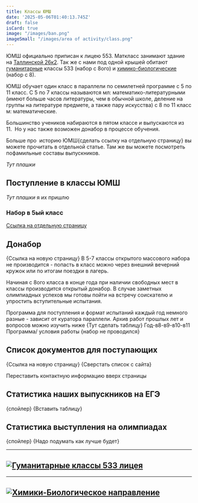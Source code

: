```yaml
---
title: Классы ЮМШ
date: '2025-05-06T01:40:13.745Z'
draft: false
isCard: true
image: "/images/ban.png"
imageSmall: "/images/area of ​​activity/class.png"
---
```


ЮМШ официально приписан к лицею 553. Маткласс занимают здание на [Таллинской 26к2](https://yandex.com/maps/2/saint-petersburg/house/tallinskaya_ulitsa_26k2/Z0kYcgZnT0EAQFtjfXVzd3pgYA==/?ll=30.416678%2C59.927332&z=16.6). Так же с нами под одной крышей обитают [гуманитарные](/class/gum) классы 533 (набор с 8ого) и [химико-биологические](/class/hb) (набор с 8).

ЮМШ обучает один класс в параллели по семилетней программе с 5 по 11 класс. С 5 по 7 классы называются мл: математико-литературными (имеют больше часов литературы, чем в обычной школе, деление на группы на литературе предмете, а также пару искусства) с 8 по 11 класс м: математические.

Большинство учеников набираются в пятом классе и выпускаются из 11.  Но у нас также возможен донабор в процессе обучения.

Больше про  историю ЮМШ{сделать ссылку на отдельную страницу} вы можете прочитать в отдельной статье. Там же вы можете посмотреть пофамильные составы выпускников.

*Тут плашки*

## Поступление в классы ЮМШ

*Тут плашки* я их пришлю

### Набор в 5ый класс
[Ссылка на отдельную страницу](/class/nabor5)


## Донабор
{Ссылка на новую страницу}
В 5-7 классы открытого массового набора не производится - попасть в класс можно через внешний вечерний кружок или по итогам поездки в лагерь.

Начиная с 8ого класса в конце года при наличии свободных мест в классы производится открытый донабор. В случае заметных олимпиадных успехов мы готовы пойти на встречу соискателю и упростить вступительные испытания.

Программа для поступления и формат испытаний каждый год немного разные - зависит от куратора параллели. Архив работ прошлых лет и вопросов можно изучить ниже
{Тут сделать таблицу}
Год-в8-в9-в10-в11
Программа/ условия работы {набор не проводился}

## Список документов для поступающих
{Ссылка на новую страницу}
{Сверстать список с сайта}

Переставить контактную информацию вверх страницы

## Статистика наших выпускников на ЕГЭ
{спойлер}
{Вставить таблицу}

## Статистика выступления на олимпиадах
{спойлер}
{Надо подумать как лучше будет}

---
## [![Гуманитарные классы 533 лицея](https://zverevzve.github.io/YUMSH-site/images/плашки_сайтюмш-07.png)](/class/gum)

---
## [![Химики-Биологическое направление](https://zverevzve.github.io/YUMSH-site/images/плашки_сайтюмш-08.png)](/class/hb)